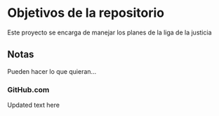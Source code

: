 # Objetivos de la repositorio
Este proyecto se encarga de manejar los planes de la liga de la justicia

## Notas
Pueden hacer lo que quieran...

### GitHub.com
Updated text here
